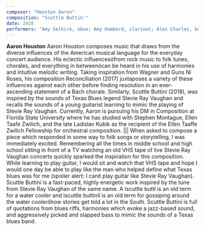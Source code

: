 ```yaml
---
composer: "Houston Aaron"
composition: "Scuttle Buttin'"
date: 2018
performers: "Amy Selkirk, oboe; Amy Humberd, clarinet; Alex Charles, bassoon; Camilla Caldwell and Ashtin Johnson, violins; Alan Elkins, viola; Holden Bitner, cello; Nicole Mann, bass; Aaron Vaughn, conductor"
---
```

**Aaron Houston** Aaron Houston composes music that draws from the diverse influences of the American musical language for the everyday concert audience. His eclectic influencesófrom rock music to folk tunes, chorales, and everything in betweenócan be heard in his use of harmonies and intuitive melodic writing. Taking inspiration from Wagner and Guns Ní Roses, his composition Reconciliation (2017) juxtaposes a variety of these influences against each other before finding resolution in an ever-ascending statement of a Bach chorale. Similarly, Scuttle Buttiní (2018), was inspired by the sounds of Texas Blues legend Stevie Ray Vaughan and recalls the sounds of a young guitarist learning to mimic the playing of Stevie Ray Vaughan. Currently, Aaron is pursuing his DM in Composition at Florida State University where he has studied with Stephen Montague, Ellen Taafe Zwilich, and the late Ladislav Kubik as the recipient of the Ellen Taaffe Zwilich Fellowship for orchestral composition.
|||
When asked to compose a piece which responded in some way to folk songs or storytelling, I was immediately excited. Remembering all the times in middle school and high school sitting in front of a TV watching an old VHS tape of live Stevie Ray Vaughan concerts quickly sparked the inspiration for this composition. While learning to play guitar, I would sit and watch that VHS tape and hope I would one day be able to play like the man who helped define what Texas blues was for me (spoiler alert: I canít play guitar like Stevie Ray Vaughan). Scuttle Buttiní is a fast-paced, highly energetic work inspired by the tune from Stevie Ray Vaughan of the same name. A ìscuttle buttî is an old term for a water cooler and ìscuttle buttiníî is an old term for gossiping around the water cooleróhow stories get told a lot in the South. Scuttle Buttiní is full of quotations from blues riffs, harmonies which evoke a jazz-based sound, and aggressively picked and slapped bass to mimic the sounds of a Texas blues band.